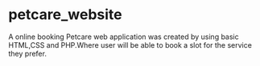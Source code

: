# petcare_website
A online booking Petcare web application was created by using basic HTML,CSS and PHP.Where user will be able to book a slot for the service they prefer.
